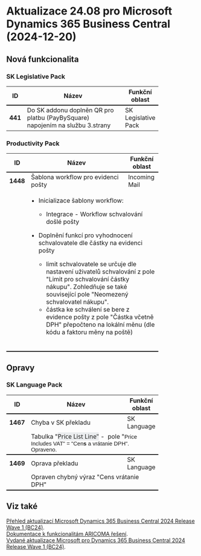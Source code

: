 ﻿# Aktualizace 24.08 pro Microsoft Dynamics 365 Business Central (2024-12-20)

## Nová funkcionalita

### SK Legislative Pack
<table style="width:80%"><tr><th style="width:8%">ID</th><th style="width:70%">Název</th><th style="width:22%">Funkční oblast</th></tr>
<tr>
        <td style="border-top: 2px solid #000;"><b>441</b></td>
        <td style="border-top: 2px solid #000;">Do SK addonu doplněn QR pro platbu (PayBySquare) napojením na službu 3.strany</td>
        <td style="border-top: 2px solid #000;">SK Legislative Pack</td>
        </tr> </table>

### Productivity Pack
<table style="width:80%"><tr><th style="width:8%">ID</th><th style="width:70%">Název</th><th style="width:22%">Funkční oblast</th></tr>
<tr>
        <td style="border-top: 2px solid #000;"><b>1448</b></td>
        <td style="border-top: 2px solid #000;">Šablona workflow pro evidenci pošty</td>
        <td style="border-top: 2px solid #000;">Incoming Mail</td>
        </tr><tr>
            <td style="border-bottom: 2px solid #000;"></td>
            <td style="border-bottom: 2px solid #000;" colspan="2"><div><ul style="box-sizing:border-box;padding:0px 0px 0px 20px;color:rgba(0, 0, 0, 0.9);"><li style="box-sizing:border-box;"><span style="box-sizing:border-box;">Inicializace šablony workflow:</span> </li><ul style="box-sizing:border-box;padding:0px 0px 0px 20px;"><li style="box-sizing:border-box;"><span style="box-sizing:border-box;">Integrace - Workflow schvalování došlé pošty</span> </li> </ul> </ul><ul style="box-sizing:border-box;padding:0px 0px 0px 20px;color:rgba(0, 0, 0, 0.9);"><li style="box-sizing:border-box;">Doplnění funkcí pro vyhodnocení schvalovatele dle částky na evidenci pošty </li><ul style="box-sizing:border-box;padding:0px 0px 0px 20px;"><li style="box-sizing:border-box;">limit schvalovatele se určuje dle nastavení uživatelů schvalování z pole &quot;Limit pro schvalování částky nákupu&quot;. Zohledňuje se také související pole &quot;Neomezený schvalovatel nákupu&quot;. </li><li style="box-sizing:border-box;">částka ke schválení se bere z evidence pošty z pole &quot;Částka včetně DPH&quot; přepočteno na lokální měnu (dle kódu a faktoru měny na poště) </li> </ul> </ul><br> </div></td>
            </tr> </table>

## Opravy

### SK Language Pack
<table style="width:80%"><tr><th style="width:8%">ID</th><th style="width:70%">Název</th><th style="width:22%">Funkční oblast</th></tr>
<tr>
        <td style="border-top: 2px solid #000;"><b>1467</b></td>
        <td style="border-top: 2px solid #000;">Chyba v SK překladu</td>
        <td style="border-top: 2px solid #000;">SK Language</td>
        </tr><tr>
            <td style="border-bottom: 2px solid #000;"></td>
            <td style="border-bottom: 2px solid #000;" colspan="2"><div><span style="display:inline !important;">Tabulka &quot;</span><span style="box-sizing:border-box;color:rgb(33, 33, 33);font-family:&quot;Segoe UI&quot;, &quot;Segoe WP&quot;, Segoe, device-segoe, Tahoma, Helvetica, Arial, sans-serif;background-color:rgb(235, 237, 239);display:inline !important;">Price List Line&quot;</span><span style="display:inline !important;"><span>&nbsp;-&nbsp;</span>&nbsp;pole &quot;</span><span style="box-sizing:border-box;font-size:11pt;font-family:Calibri, sans-serif;">Price Includes VAT&quot; = &quot;Cen<b style="box-sizing:border-box;">s<span>&nbsp;</span></b>a vrátanie DPH&quot;. Opraveno.</span><br> </div></td>
            </tr><tr>
        <td style="border-top: 2px solid #000;"><b>1469</b></td>
        <td style="border-top: 2px solid #000;">Oprava překladu</td>
        <td style="border-top: 2px solid #000;">SK Language</td>
        </tr><tr>
            <td style="border-bottom: 2px solid #000;"></td>
            <td style="border-bottom: 2px solid #000;" colspan="2"><div><span style="display:inline !important;">Opraven chybný výraz &quot;Cens vrátanie DPH&quot;</span><br> </div></td>
            </tr> </table>

## Viz také 

[Přehled aktualizací Microsoft Dynamics 365 Business Central 2024 Release Wave 1 (BC24)](Updates-bc24.md).  
[Dokumentace k funkcionalitám ARICOMA řešení](https://www.aricoma.com/docs/cs-cz/dynamics365/business-central/Solutions/solutions.html).    
[Vydané aktualizace Microsoft pro Dynamics 365 Business Central 2024 Release Wave 1 (BC24)](https://learn.microsoft.com/en-us/dynamics365/business-central/dev-itpro/whatsnew/whatsnew-update-24-1). 

